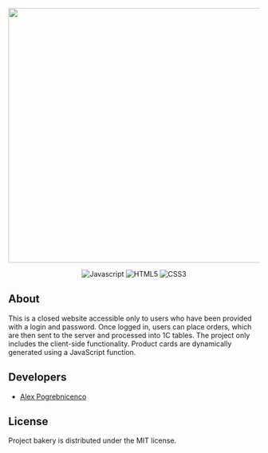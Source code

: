 <p align="center">
      <img src="https://i.ibb.co/THjb7by/Login-Logo.png" width="511">
</p>

<p align="center">
   <img src="https://img.shields.io/badge/JAVASCRIPT-yellow?style=for-the-badge&logo=javascript&labelColor=%23323330&color=%23F0DB4F" alt="Javascript">
   <img src="https://img.shields.io/badge/HTML-%23e34c26?style=for-the-badge&logo=HTML5&labelColor=%23323330" alt="HTML5">
   <img src="https://img.shields.io/badge/CSS-%23264de4?style=for-the-badge&logo=CSS3&labelColor=%23323330" alt="CSS3">
</p>

## About

This is a closed website accessible only to users who have been provided with a login and password. Once logged in, users can place orders, which are then sent to the server and processed into 1C tables. The project only includes the client-side functionality. Product cards are dynamically generated using a JavaScript function.

## Developers

- [Alex Pogrebnicenco](https://github.com/AlexPogrebnicenco)

## License

Project bakery is distributed under the MIT license.
